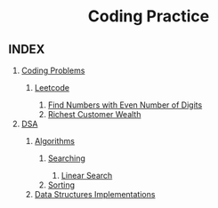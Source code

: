 # <Center>**Coding Practice**</Center>

## INDEX

<ol>
    <!-- Coding Problems -->
    <li> <a href="/codingproblems/"> Coding Problems </a> </li>
    <ol>
        <li> <a href="//codingproblems/leetcode/"> Leetcode </a> </li>
        <!-- Leetcode -->
        <ol>
            <li> <a href="//codingproblems/leetcode/Problem1295.java"> Find Numbers with Even Number of Digits </a> </li>
            <li> <a href="//codingproblems/leetcode/Problem1672.java"> Richest Customer Wealth </a> </li>
        </ol>
    </ol>
    <!-- DSA -->
    <li> <a href="/dsa">DSA</a> </li>
        <ol>
            <li><a href="/dsa/algorithms">Algorithms</a></li>  
            <ol>
                <li><a href="/dsa/algorithms/searching">Searching</a></li>
                <ol>
                <li><a href="/dsa/algorithms/searching/LinearSearch.java">Linear Search</a></li>
                </ol>
                <li><a href="/dsa/algorithms/sorting">Sorting</a></li>
            </ol>  
            <li><a href="/dsa/algorithms">Data Structures Implementations</a></li>    
        </ol>
</ol>
